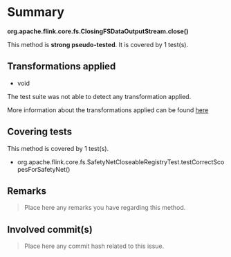 # Summary
**org.apache.flink.core.fs.ClosingFSDataOutputStream.close()**

This method is **strong pseudo-tested**.
It is covered by 1 test(s). 


## Transformations applied

- void


The test suite was not able to detect any transformation applied.

More information about the transformations applied can be found [here](https://github.com/STAMP-project/pitest-descartes)

## Covering tests
This method is covered by 1 test(s).
* org.apache.flink.core.fs.SafetyNetCloseableRegistryTest.testCorrectScopesForSafetyNet()


## Remarks
> Place here any remarks you have regarding this method.

## Involved commit(s)

> Place here any commit hash related to this issue.
